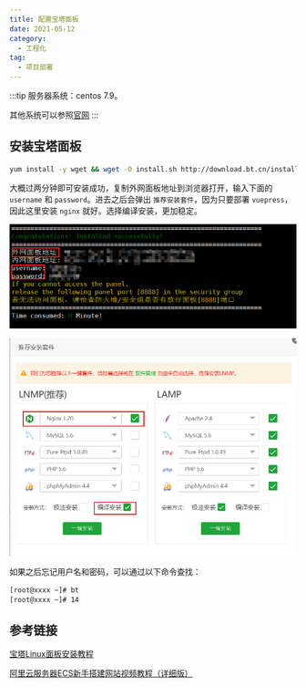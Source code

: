 ```yaml
---
title: 配置宝塔面板
date: 2021-05-12
category:
  - 工程化
tag:
  - 项目部署
---
```


:::tip
服务器系统：centos 7.9。

其他系统可以参照[官网](https://www.bt.cn/bbs/thread-19376-1-1.html)
:::

## 安装宝塔面板

```bash
yum install -y wget && wget -O install.sh http://download.bt.cn/install/install_6.0.sh && sh install.sh
```

大概过两分钟即可安装成功，复制外网面板地址到浏览器打开，输入下面的 `username` 和 `password`。进去之后会弹出 `推荐安装套件`，因为只要部署 `vuepress`， 因此这里安装 `nginx` 就好。选择编译安装，更加稳定。

![安装宝塔](/assets/image/backend/server/003/step1-install-bt.png)

![安装nginx](/assets/image/backend/server/003/step2-install-nginx.png)

如果之后忘记用户名和密码，可以通过以下命令查找：

```bash
[root@xxxx ~]# bt
[root@xxxx ~]# 14
```

## 参考链接

[宝塔Linux面板安装教程](https://www.bt.cn/bbs/thread-19376-1-1.html)

[阿里云服务器ECS新手搭建网站视频教程（详细版）](https://www.bilibili.com/video/BV12T4y1N7T9?from=search&seid=2220018938681661072&spm_id_from=333.337.0.0)